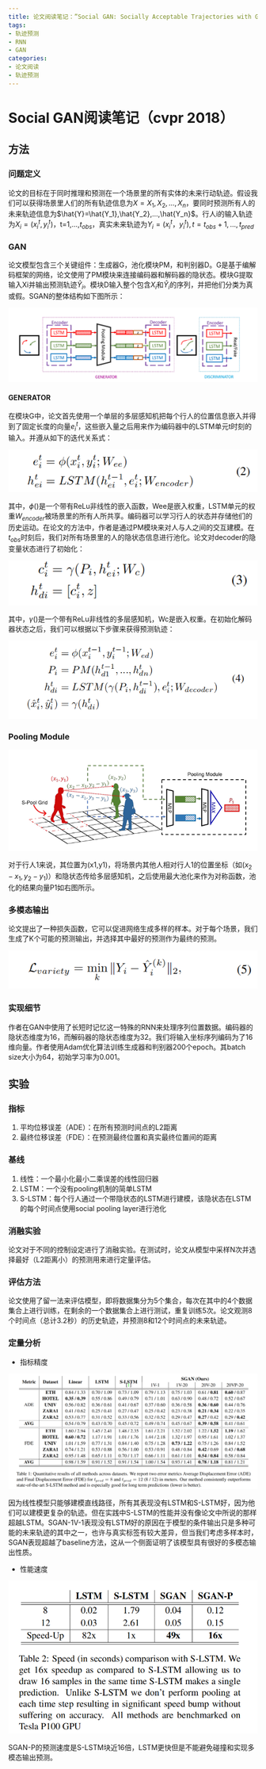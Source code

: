 ```yaml
---
title: 论文阅读笔记：”Social GAN: Socially Acceptable Trajectories with Generative Adversarial Networks“
tags: 
- 轨迹预测
- RNN
- GAN
categories:
- 论文阅读
- 轨迹预测
---
```

# 	Social GAN阅读笔记（cvpr 2018）

## 方法

### 问题定义

论文的目标在于同时推理和预测在一个场景里的所有实体的未来行动轨迹。假设我们可以获得场景里人们的所有轨迹信息为$X=X_1,X_2,...,X_n$，要同时预测所有人的未来轨迹信息为$\hat{Y}=\hat{Y_1},\hat{Y_2},...,\hat{Y_n}$。行人i的输入轨迹为$X_i=(x^t_i,y^t_i)$，t=1,...,$t_{obs}$，真实未来轨迹为$Y_i=(x_i^t，y_i^t),t=t_{obs}+1,...,t_{pred}$

### GAN

论文模型包含三个关键组件：生成器G，池化模块PM，和判别器D。G是基于编解码框架的网络，论文使用了PM模块来连接编码器和解码器的隐状态。模块G提取输入Xi并输出预测轨迹$\hat{Y}_i$。模块D输入整个包含$X_i$和$\hat{Y}_i$的序列，并把他们分类为真或假。SGAN的整体结构如下图所示：

![image-20220102184313441](https://raw.githubusercontent.com/coelien/image-hosting/master/img/202201021843497.png)

#### GENERATOR

在模块G中，论文首先使用一个单层的多层感知机把每个行人的位置信息嵌入并得到了固定长度的向量$e^t_i$，这些嵌入量之后用来作为编码器中的LSTM单元t时刻的输入。并遵从如下的迭代关系式：

![image-20220102185147460](https://raw.githubusercontent.com/coelien/image-hosting/master/img/202201021851490.png)

其中，$\phi()$是一个带有ReLu非线性的嵌入函数，Wee是嵌入权重，LSTM单元的权重$W_{encoder}$被场景里的所有人所共享。编码器可以学习行人的状态并存储他们的历史运动。在论文的方法中，作者是通过PM模块来对人与人之间的交互建模。在$t_{obs}$时刻后，我们对所有场景里的人的隐状态信息进行池化。论文对decoder的隐变量状态进行了初始化：

![image-20220102190609514](https://raw.githubusercontent.com/coelien/image-hosting/master/img/202201021906545.png)

其中，$\gamma()$是一个带有ReLu非线性的多层感知机，Wc是嵌入权重。在初始化解码器状态之后，我们可以根据以下步骤来获得预测轨迹：

![image-20220102191015871](https://raw.githubusercontent.com/coelien/image-hosting/master/img/202201021910900.png)

### Pooling Module

![image-20220103155639067](https://raw.githubusercontent.com/coelien/image-hosting/master/img/202201031556153.png)

对于行人1来说，其位置为(x1,y1)，将场景内其他人相对行人1的位置坐标（如$(x_2-x_1,y_2-y_1)$）和隐状态传给多层感知机，之后使用最大池化来作为对称函数，池化的结果向量P1如右图所示。

### 多模态输出

论文提出了一种损失函数，它可以促进网络生成多样的样本。对于每个场景，我们生成了K个可能的预测输出，并选择其中最好的预测作为最终的预测。

![image-20220103162323082](https://raw.githubusercontent.com/coelien/image-hosting/master/img/202201031623105.png)

### 实现细节

作者在GAN中使用了长短时记忆这一特殊的RNN来处理序列位置数据。编码器的隐状态维度为16，而解码器的隐状态维度为32。我们将输入坐标序列编码为了16维向量。作者使用Adam优化算法训练生成器和判别器200个epoch。其batch size大小为64，初始学习率为0.001。

## 实验

### 指标

1. 平均位移误差（ADE）：在所有预测时间点的L2距离
2. 最终位移误差（FDE）：在预测最终位置和真实最终位置间的距离

### 基线

1. 线性：一个最小化最小二乘误差的线性回归器
2. LSTM：一个没有pooling机制的简单LSTM
3. S-LSTM：每个行人通过一个带隐状态的LSTM进行建模，该隐状态在LSTM的每个时间点使用social pooling layer进行池化

### 消融实验

论文对于不同的控制设定进行了消融实验。在测试时，论文从模型中采样N次并选择最好（L2距离小）的预测用来进行定量评估。

### 评估方法

论文使用了留一法来评估模型，即将数据集分为5个集合，每次在其中的4个数据集合上进行训练，在剩余的一个数据集合上进行测试，重复训练5次。论文观测8个时间点（总计3.2秒）的历史轨迹，并预测8和12个时间点的未来轨迹。

### 定量分析

- 指标精度

![image-20220103170421282](https://raw.githubusercontent.com/coelien/image-hosting/master/img/202201031704349.png)

因为线性模型只能够建模直线路径，所有其表现没有LSTM和S-LSTM好，因为他们可以建模更复杂的轨迹。但在实践中S-LSTM的性能并没有像论文中所说的那样超越LSTM。SGAN-1V-1表现没有LSTM好的原因在于模型的条件输出只是多种可能的未来轨迹的其中之一，也许与真实标签有较大差异，但当我们考虑多样本时，SGAN表现超越了baseline方法，这从一个侧面证明了该模型具有很好的多模态输出性质。

- 性能速度

<img src="https://raw.githubusercontent.com/coelien/image-hosting/master/img/202201031829832.png" alt="image-20220103182926796" style="zoom: 67%;" />

SGAN-P的预测速度是S-LSTM块近16倍，LSTM更快但是不能避免碰撞和实现多模态输出预测。

